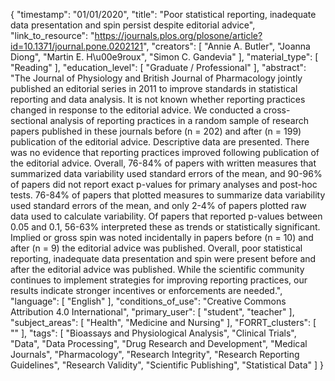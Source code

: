 {
    "timestamp": "01/01/2020",
    "title": "Poor statistical reporting, inadequate data presentation and spin persist despite editorial advice",
    "link_to_resource": "https://journals.plos.org/plosone/article?id=10.1371/journal.pone.0202121",
    "creators": [
        "Annie A. Butler",
        "Joanna Diong",
        "Martin E. H\u00e9roux",
        "Simon C. Gandevia"
    ],
    "material_type": [
        "Reading"
    ],
    "education_level": [
        "Graduate / Professional"
    ],
    "abstract": "The Journal of Physiology and British Journal of Pharmacology jointly published an editorial series in 2011 to improve standards in statistical reporting and data analysis. It is not known whether reporting practices changed in response to the editorial advice. We conducted a cross-sectional analysis of reporting practices in a random sample of research papers published in these journals before (n = 202) and after (n = 199) publication of the editorial advice. Descriptive data are presented. There was no evidence that reporting practices improved following publication of the editorial advice. Overall, 76-84% of papers with written measures that summarized data variability used standard errors of the mean, and 90-96% of papers did not report exact p-values for primary analyses and post-hoc tests. 76-84% of papers that plotted measures to summarize data variability used standard errors of the mean, and only 2-4% of papers plotted raw data used to calculate variability. Of papers that reported p-values between 0.05 and 0.1, 56-63% interpreted these as trends or statistically significant. Implied or gross spin was noted incidentally in papers before (n = 10) and after (n = 9) the editorial advice was published. Overall, poor statistical reporting, inadequate data presentation and spin were present before and after the editorial advice was published. While the scientific community continues to implement strategies for improving reporting practices, our results indicate stronger incentives or enforcements are needed.",
    "language": [
        "English"
    ],
    "conditions_of_use": "Creative Commons Attribution 4.0 International",
    "primary_user": [
        "student",
        "teacher"
    ],
    "subject_areas": [
        "Health",
        "Medicine and Nursing"
    ],
    "FORRT_clusters": [
        ""
    ],
    "tags": [
        "Bioassays and Physiological Analysis",
        "Clinical Trials",
        "Data",
        "Data Processing",
        "Drug Research and Development",
        "Medical Journals",
        "Pharmacology",
        "Research Integrity",
        "Research Reporting Guidelines",
        "Research Validity",
        "Scientific Publishing",
        "Statistical Data"
    ]
}